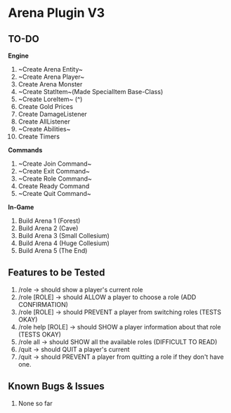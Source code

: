 # Arena Plugin V3

## TO-DO

**Engine**
1. ~Create Arena Entity~
2. ~Create Arena Player~
3. Create Arena Monster
4. ~Create StatItem~(Made SpecialItem Base-Class)
5. ~Create LoreItem~ (^)
6. Create Gold Prices
7. Create DamageListener
8. Create AllListener
9. ~Create Abilities~
10. Create Timers

**Commands**
1. ~Create Join Command~
2. ~Create Exit Command~
3. ~Create Role Command~
4. Create Ready Command
5. ~Create Quit Command~

**In-Game**
1. Build Arena 1 (Forest)
2. Build Arena 2 (Cave)
3. Build Arena 3 (Small Collesium)
4. Build Arena 4 (Huge Collesium)
5. Build Arena 5 (The End)

## Features to be Tested
1. /role -> should show a player's current role 
2. /role [ROLE] -> should ALLOW a player to choose a role (ADD CONFIRMATION)
3. /role [ROLE] -> should PREVENT a player from switching roles (TESTS OKAY)
4. /role help [ROLE] -> should SHOW a player information about that role (TESTS OKAY)
5. /role all -> should SHOW all the available roles (DIFFICULT TO READ)
6. /quit -> should QUIT a player's current 
7. /quit -> should PREVENT a player from quitting a role if they don't have one.

## Known Bugs & Issues
1. None so far
